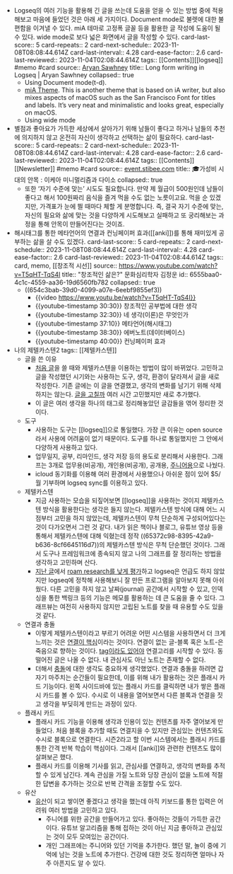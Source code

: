 - Logseq의 여러 기능을 활용해 긴 글을 쓰는데 도움을 얻을 수 있는 방법 중에 적용해보고 마음에 들었던 것은 아래 세 가지이다. Document mode로 불렛에 대한 불편함을 이겨낼 수 있다. miA 테마로 고정폭 글꼴 등을 활용한 글 작성에 도움이 될 수 있다. wide mode로 보다 넓은 화면에서 글을 작성할 수 있다.
  card-last-score:: 5
  card-repeats:: 2
  card-next-schedule:: 2023-11-08T08:08:44.614Z
  card-last-interval:: 4.28
  card-ease-factor:: 2.6
  card-last-reviewed:: 2023-11-04T02:08:44.614Z
  tags:: [[Contents]][[logseq]] #memo #card
  source:: [Aryan Sawhney](https://aryansawhney.com/pages/long-form-writing-in-logseq/)
  title:: Long form writing in Logseq | Aryan Sawhney
  collapsed:: true
	- Using Document mode(t-d).
	- [miA Theme](https://github.com/playerofgames/logseq-mia-theme). This is another theme that is based on iA writer, but also mixes aspects of macOS such as the San Francisco Font for titles and labels. It’s very neat and minimalistic and looks great, especially on macOS.
	- Using wide mode
- 별점과 좋아요가 가득한 세상에서 살아가기 위해 남들이 좋다고 하거나 남들의 추천에 의지하지 않고 온전히 자신이 생각하고 선택하는 삶이 필요하다.
  card-last-score:: 5
  card-repeats:: 2
  card-next-schedule:: 2023-11-08T08:08:44.614Z
  card-last-interval:: 4.28
  card-ease-factor:: 2.6
  card-last-reviewed:: 2023-11-04T02:08:44.614Z
  tags:: [[Contents]][[Newsletter]] #memo #card
  source:: [event.stibee.com](https://event.stibee.com/v2/click/MTA3NDI2LzE4NjExMzMvMzQ0Ni8/aHR0cHM6Ly9zdGliLmVlL2w2bjk)
  title:: 🎓가성비 시대의 안목 : 이케아 미니멀리즘과 다이소
  collapsed:: true
	- 또한 ‘자기 수준에 맞는’ 시도도 필요합니다. 만약 제 월급이 500원인데 남들이 좋다고 해서 100원짜리 음식을 즐겨 먹을 수도 없는 노릇이고요. 먹을 순 있겠지만, 가격표가 눈에 띌 때마다 체할 게 분명합니다.
	  즉, 결국 자기 수준에 맞는, 자신의 필요와 삶에 맞는 것을 다양하게 시도해보고 실패하고 또 궁리해보는 과정을 통해 안목이 만들어진다는 것이죠.
- 해시태그를 통한 메타언어의 연결과 컨닝페이퍼 효과([[anki]])를 통해 재미있게 공부하는 삶을 살 수도 있겠다.
  card-last-score:: 5
  card-repeats:: 2
  card-next-schedule:: 2023-11-08T08:08:44.614Z
  card-last-interval:: 4.28
  card-ease-factor:: 2.6
  card-last-reviewed:: 2023-11-04T02:08:44.614Z
  tags:: card, memo, [[창조적 시선]]
  source:: https://www.youtube.com/watch?v=T5qHT-TqS4I
  title:: "창조적인 삶은?" 문화심리학자 김정운
  id:: 6555baa0-4c1c-4559-aa36-19d6560fb782
  collapsed:: true
  * ((654c3bab-39d0-4099-a07e-6eebf9855ef3))
	- {{video https://www.youtu.be/watch?v=T5qHT-TqS4I}}
	- {{youtube-timestamp 30:30}} 창조적인 공부법에 대한 생각
	- {{youtube-timestamp 32:30}} 네 생각(이론)은 무엇인가
	- {{youtube-timestamp 37:10}} 메타언어(해시태그)
	- {{youtube-timestamp 38:30}} 에버노트(데이터베이스)
	- {{youtube-timestamp 40:00}} 컨닝페이퍼 효과
- 나의 제텔카스텐2
  tags:: [[제텔카스텐]]
	- 글을 쓴 이유
		- [처음 글](((6528be1c-0161-4cac-8b66-edb9e985bc3e)))을 쓸 때와 제텔카스텐을 이용하는 방법이 많이 바뀌었다. 고민하고 글을 작성했던 시기와는 사용하는 도구, 생각, 환경이 달라져서 글을 새로 작성한다. 기존 글에는 이 글을 연결했고, 생각의 변화를 남기기 위해 삭제하지는 않는다. [글을 고칠까](((653f7dcf-80ef-4ce7-9413-8d02fce0b878))) 여러 시간 고민했지만 새로 추가했다.
		- 이 글은 여러 생각을 하나의 태그로 정리해놓았던 글감들을 엮어 정리한 것이다.
	- 도구
		- 사용하는 도구는 [[logseq]]으로 통일했다. 가장 큰 이유는 open source라서 사용에 어려움이 없기 때문이다. 도구를 하나로 통일했지만 그 안에서 다양하게 사용하고 있다.
		- 업무일지, 공부, 리마인드, 생각 저장 등의 용도로 분리해서 사용한다. 그래프는 3개로 업무용(비공개), 개인용(비공개), 공개용, [주니어용](((6555baa0-c0b9-45c1-8074-add8fe25de12)))으로 나눴다.
		- icloud 동기화를 이용해 여러 환경에서 사용했으나 아쉬운 점이 있어 $5/월 기부하며 logseq sync를 이용하고 있다.
	- 제텔카스텐
		- 지금 사용하는 모습을 되짚어보면 [[logseq]]을 사용하는 것이지 제텔카스텐 방식을 활용한다는 생각은 들지 않는다. 제텔카스텐 방식에 대해 어느 시점부터 고민을 하지 않았는데, 제텔카스텐이 무척 단순하게 구성되어있다는 것이 다가오면서 그런 것 같다. 내가 읽은 책이나 블로그, 유튜브 영상 등을 통해서 제텔카스텐에 대해 익혔는데 정작 ((65372c98-8395-42a9-b636-8cf6645116d7))의 제텔카스텐 방식은 무척 단순했던 것이다. 그래서 도구나 프레임워크에 종속되지 않고 나의 그래프를 잘 정리하는 방법을 생각하고 고민하며 산다.
		- [지난 글](((6528be1c-0161-4cac-8b66-edb9e985bc3e)))에서 [roam research를 낮게 평가](((6555baa0-4a22-4f7e-8b32-b997e9f8d57b)))하고 logseq은 언급도 하지 않았지만 logseq에 정착해 사용해보니 잘 만든 프로그램을 알아보지 못해 아쉬웠다. 다른 고민을 하지 않고 날짜(journal) 공간에서 시작할 수 있고, 인덱싱을 통한 백링크 등의 기능은 메모를 활용하는 데 큰 도움을 줄 수 있다. 그래프뷰는 여전히 사용하지 않지만 고립된 노트를 찾을 때 유용할 수도 있을 것 같다.
	- 연결과 충돌
		- 이렇게 제텔카스텐이라고 부르기 어려운 어떤 시스템을 사용하면서 더 크게 느끼는 것은 [연결이 핵심]( ((6555baa0-c0f4-4038-9e5c-b61a81abada1)) )이라는 것이다. 연결이 없는 글-블록 혹은 노트-은 죽음으로 향하는 것이다. [tag이라도 있어야]( ((6555baa0-4c1c-4559-aa36-19d6560fb782)) ) 연결고리를 시작할 수 있다. 동떨어진 글은 나올 수 없다. 내 관심사도 아닌 노트는 존재할 수 없다.
		- 더해서 [충돌](((6555baa0-d5b2-49f8-adf4-dc0b3aaceaae)))에 대한 생각도 중요하게 생각했었다. 연결과 충돌을 하려면 갑자기 마주치는 순간들이 필요한데, 이를 위해 내가 활용하는 것은 플래시 카드 기능이다. 왼쪽 사이드바에 있는 플래시 카드를 클릭하면 내가 쌓은 플래시 카드를 볼 수 있다. 수시로 이 내용을 열어보면서 다른 블록과 연결을 짓고 생각을 부딪히게 만드는 과정이 있다.
	- 플래시 카드
		- 플래시 카드 기능을 이용해 생각과 인용이 있는 컨텐츠를 자주 열어보게 만들었다. 처음 블록을 추가할 때도 연결지을 수 있지만 관심있는 컨텐츠와도 수시로 블록으로 연결한다. 시즌2라고 할 이번 시스템에서는 플래시 카드를 통한 간격 반복 학습이 핵심이다. 그래서 [[anki]]와 관련한 컨텐츠도 많이 살펴보곤 했다.
		- 플래시 카드를 이용해 기사를 읽고, 관심사를 연결하고, 생각의 변화를 추적할 수 있게 남긴다. 계속 관심을 가질 노트와 당장 관심이 없을 노트에 적절한 답변을 추가하는 것으로 반복 간격을 조절할 수도 있다.
	- 유산
		- [유산](((6555baa0-28bc-4b42-ba18-59a1e9261a9f)))이 되고 쌓이면 좋겠다고 생각을 했는데 아직 키보드를 통한 입력은 어려워 여러 방법을 고민하고 있다.
			- 주니어를 위한 공간을 만들어가고 있다. 좋아하는 것들이 가득한 공간이다. 유튜브 알고리즘을 통해 접하는 것이 아닌 지금 좋아하고 관심있는 것이 모두 모여있는 공간이다.
			- 개인 그래프에는 주니어와 있던 기억을 추가한다. 했던 말, 놀이 중에 기억에 남는 것을 노트에 추가한다. 건강에 대한 것도 정리하면 얼마나 자주 아픈지도 알 수 있다.